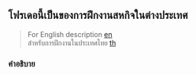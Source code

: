 ## โฟรเดอนี้เป็นของการฝึกงานสหกิจในต่างประเทศ
> For English description [en](README.md)  
> สำหรับการฝึกงานในประเทศไทย [th](../th/README-TH.md)

### คำอธิบาย
